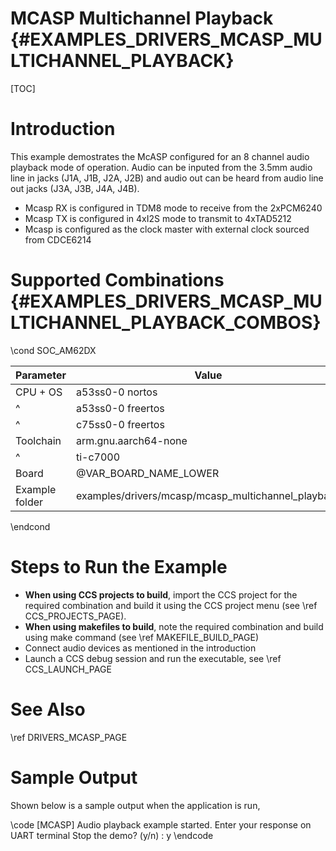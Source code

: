 # MCASP Multichannel Playback {#EXAMPLES_DRIVERS_MCASP_MULTICHANNEL_PLAYBACK}

[TOC]

# Introduction

This example demostrates the McASP configured for an 8 channel audio playback mode
of operation. Audio can be inputed from the 3.5mm audio line in jacks (J1A, J1B, J2A, J2B)
and audio out can be heard from audio line out jacks (J3A, J3B, J4A, J4B).

- Mcasp RX is configured in TDM8 mode to receive from the 2xPCM6240
- Mcasp TX is configured in 4xI2S mode to transmit to 4xTAD5212
- Mcasp is configured as the clock master with external clock sourced from CDCE6214


# Supported Combinations {#EXAMPLES_DRIVERS_MCASP_MULTICHANNEL_PLAYBACK_COMBOS}

\cond SOC_AM62DX

 Parameter      | Value
 ---------------|-----------
 CPU + OS       | a53ss0-0 nortos
 ^              | a53ss0-0 freertos
 ^              | c75ss0-0 freertos
 Toolchain      | arm.gnu.aarch64-none
 ^              | ti-c7000
 Board          | @VAR_BOARD_NAME_LOWER
 Example folder | examples/drivers/mcasp/mcasp_multichannel_playback

\endcond

# Steps to Run the Example

- **When using CCS projects to build**, import the CCS project for the required combination
  and build it using the CCS project menu (see \ref CCS_PROJECTS_PAGE).
- **When using makefiles to build**, note the required combination and build using
  make command (see \ref MAKEFILE_BUILD_PAGE)
- Connect audio devices as mentioned in the introduction
- Launch a CCS debug session and run the executable, see \ref CCS_LAUNCH_PAGE

# See Also

\ref DRIVERS_MCASP_PAGE

# Sample Output

Shown below is a sample output when the application is run,

\code
[MCASP] Audio playback example started.
Enter your response on UART terminal
Stop the demo? (y/n) : y
\endcode
